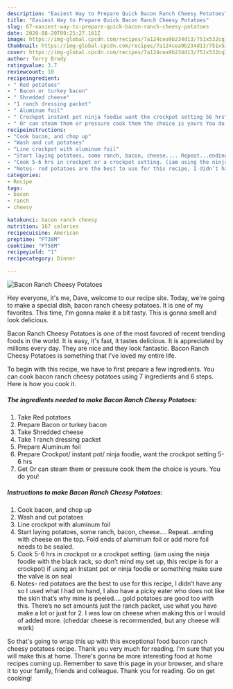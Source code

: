 ```yaml
---
description: "Easiest Way to Prepare Quick Bacon Ranch Cheesy Potatoes"
title: "Easiest Way to Prepare Quick Bacon Ranch Cheesy Potatoes"
slug: 67-easiest-way-to-prepare-quick-bacon-ranch-cheesy-potatoes
date: 2020-08-20T09:25:27.161Z
image: https://img-global.cpcdn.com/recipes/7a124cea9b234d13/751x532cq70/bacon-ranch-cheesy-potatoes-recipe-main-photo.jpg
thumbnail: https://img-global.cpcdn.com/recipes/7a124cea9b234d13/751x532cq70/bacon-ranch-cheesy-potatoes-recipe-main-photo.jpg
cover: https://img-global.cpcdn.com/recipes/7a124cea9b234d13/751x532cq70/bacon-ranch-cheesy-potatoes-recipe-main-photo.jpg
author: Terry Brady
ratingvalue: 3.7
reviewcount: 10
recipeingredient:
- " Red potatoes"
- " Bacon or turkey bacon"
- " Shredded cheese"
- "1 ranch dressing packet"
- " Aluminum foil"
- " Crockpot instant pot ninja foodie want the crockpot setting 56 hrs"
- " Or can steam them or pressure cook them the choice is yours You do you"
recipeinstructions:
- "Cook bacon, and chop up"
- "Wash and cut potatoes"
- "Line crockpot with aluminum foil"
- "Start laying potatoes, some ranch, bacon, cheese.... Repeat...ending with cheese on the top. Fold ends of aluminum foil or add more foil needs to be sealed."
- "Cook 5-6 hrs in crockpot or a crockpot setting. (iam using the ninja foodie with the black rack, so don’t mind my set up, this recipe is for a crockpot) if using an Instant pot or ninja foodie or something make sure the valve is on seal"
- "Notes- red potatoes are the best to use for this recipe, I didn’t have any so I used what I had on hand, I also have a picky eater who does not like the skin that’s why mine is peeled.... gold potatoes are good too with this. There’s no set amounts just the ranch packet, use what you have make a lot or just for 2. I was low on cheese when making this or I would of added more. (cheddar cheese is recommended, but any cheese will work)"
categories:
- Recipe
tags:
- bacon
- ranch
- cheesy

katakunci: bacon ranch cheesy 
nutrition: 167 calories
recipecuisine: American
preptime: "PT38M"
cooktime: "PT58M"
recipeyield: "1"
recipecategory: Dinner

---
```



![Bacon Ranch Cheesy Potatoes](https://img-global.cpcdn.com/recipes/7a124cea9b234d13/751x532cq70/bacon-ranch-cheesy-potatoes-recipe-main-photo.jpg)

Hey everyone, it's me, Dave, welcome to our recipe site. Today, we're going to make a special dish, bacon ranch cheesy potatoes. It is one of my favorites. This time, I'm gonna make it a bit tasty. This is gonna smell and look delicious.

Bacon Ranch Cheesy Potatoes is one of the most favored of recent trending foods in the world. It is easy, it's fast, it tastes delicious. It is appreciated by millions every day. They are nice and they look fantastic. Bacon Ranch Cheesy Potatoes is something that I've loved my entire life.




To begin with this recipe, we have to first prepare a few ingredients. You can cook bacon ranch cheesy potatoes using 7 ingredients and 6 steps. Here is how you cook it.

<!--inarticleads1-->

##### The ingredients needed to make Bacon Ranch Cheesy Potatoes:

1. Take  Red potatoes
1. Prepare  Bacon or turkey bacon
1. Take  Shredded cheese
1. Take 1 ranch dressing packet
1. Prepare  Aluminum foil
1. Prepare  Crockpot/ instant pot/ ninja foodie, want the crockpot setting 5-6 hrs
1. Get  Or can steam them or pressure cook them the choice is yours. You do you!




<!--inarticleads2-->

##### Instructions to make Bacon Ranch Cheesy Potatoes:

1. Cook bacon, and chop up
1. Wash and cut potatoes
1. Line crockpot with aluminum foil
1. Start laying potatoes, some ranch, bacon, cheese.... Repeat...ending with cheese on the top. Fold ends of aluminum foil or add more foil needs to be sealed.
1. Cook 5-6 hrs in crockpot or a crockpot setting. (iam using the ninja foodie with the black rack, so don’t mind my set up, this recipe is for a crockpot) if using an Instant pot or ninja foodie or something make sure the valve is on seal
1. Notes- red potatoes are the best to use for this recipe, I didn’t have any so I used what I had on hand, I also have a picky eater who does not like the skin that’s why mine is peeled.... gold potatoes are good too with this. There’s no set amounts just the ranch packet, use what you have make a lot or just for 2. I was low on cheese when making this or I would of added more. (cheddar cheese is recommended, but any cheese will work)




So that's going to wrap this up with this exceptional food bacon ranch cheesy potatoes recipe. Thank you very much for reading. I'm sure that you will make this at home. There's gonna be more interesting food at home recipes coming up. Remember to save this page in your browser, and share it to your family, friends and colleague. Thank you for reading. Go on get cooking!
